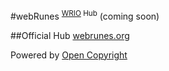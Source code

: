 #webRunes <sup>[WRIO](https://wrioos.com) Hub</sup>
(coming soon)

##Official Hub
[webrunes.org](https://webrunes.org)

Powered by [Open Copyright](https://opencopyright.webrunes.com)
